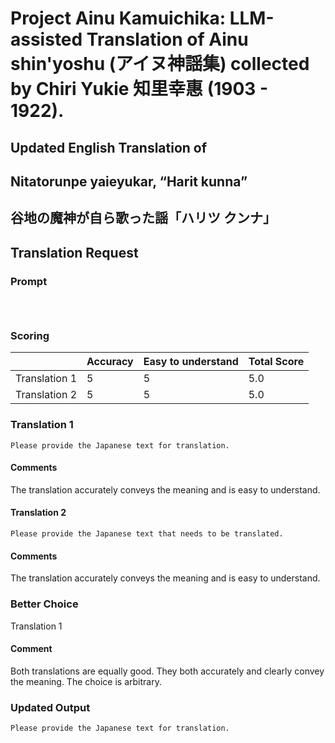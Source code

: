 # Project Ainu Kamuichika: LLM-assisted Translation of Ainu shin'yoshu (アイヌ神謡集) collected by Chiri Yukie 知里幸惠 (1903 - 1922).

## Updated English Translation of

## Nitatorunpe yaieyukar, “Harit kunna” 
## 谷地の魔神が自ら歌った謡「ハリツ クンナ」
## Translation Request

### Prompt 
```



```

### Scoring

|               | Accuracy | Easy to understand |  Total Score |
| ------------- | -------- | ------------------ | ------------ | 
| Translation 1 | 5 | 5 |  5.0 |
| Translation 2 | 5 | 5 |  5.0 |

### Translation 1
```
Please provide the Japanese text for translation.
```
#### Comments
The translation accurately conveys the meaning and is easy to understand.

#### Translation 2
```
Please provide the Japanese text that needs to be translated.
```
#### Comments
The translation accurately conveys the meaning and is easy to understand.

### Better Choice
Translation 1
#### Comment
Both translations are equally good. They both accurately and clearly convey the meaning. The choice is arbitrary.

### Updated Output
```
Please provide the Japanese text for translation.
```

